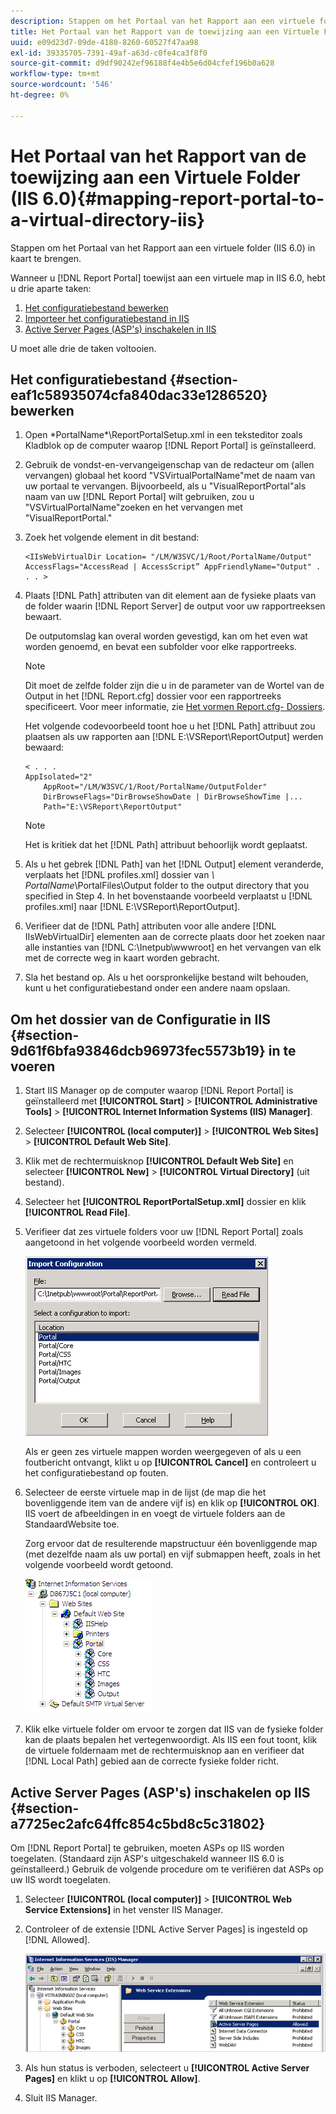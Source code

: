 ```yaml
---
description: Stappen om het Portaal van het Rapport aan een virtuele folder (IIS 6.0) in kaart te brengen.
title: Het Portaal van het Rapport van de toewijzing aan een Virtuele Folder (IIS 6.0)
uuid: e09d23d7-09de-4180-8260-60527f47aa98
exl-id: 39335705-7391-49af-a63d-c0fe4ca3f8f0
source-git-commit: d9df90242ef96188f4e4b5e6d04cfef196b0a628
workflow-type: tm+mt
source-wordcount: '546'
ht-degree: 0%

---
```


# Het Portaal van het Rapport van de toewijzing aan een Virtuele Folder (IIS 6.0){#mapping-report-portal-to-a-virtual-directory-iis}

Stappen om het Portaal van het Rapport aan een virtuele folder (IIS 6.0) in kaart te brengen.

Wanneer u [!DNL Report Portal] toewijst aan een virtuele map in IIS 6.0, hebt u drie aparte taken:

1. [Het configuratiebestand bewerken](../../../../home/c-rpt-oview/c-install-rpt-port/c-virtual-dir/c-map-rpt-port-vdir-6.md#section-eaf1c58935074cfa840dac33e1286520)
1. [Importeer het configuratiebestand in IIS](../../../../home/c-rpt-oview/c-install-rpt-port/c-virtual-dir/c-map-rpt-port-vdir-6.md#section-9d61f6bfa93846dcb96973fec5573b19)
1. [Active Server Pages (ASP&#39;s) inschakelen in IIS](../../../../home/c-rpt-oview/c-install-rpt-port/c-virtual-dir/c-map-rpt-port-vdir-6.md#section-a7725ec2afc64ffc854c5bd8c5c31802)

U moet alle drie de taken voltooien.

## Het configuratiebestand {#section-eaf1c58935074cfa840dac33e1286520} bewerken

1. Open \*PortalName*\ReportPortalSetup.xml in een teksteditor zoals Kladblok op de computer waarop [!DNL Report Portal] is geïnstalleerd.

1. Gebruik de vondst-en-vervangeigenschap van de redacteur om (allen vervangen) globaal het koord &quot;VSVirtualPortalName&quot;met de naam van uw portaal te vervangen. Bijvoorbeeld, als u &quot;VisualReportPortal&quot;als naam van uw [!DNL Report Portal] wilt gebruiken, zou u &quot;VSVirtualPortalName&quot;zoeken en het vervangen met &quot;VisualReportPortal.&quot;
1. Zoek het volgende element in dit bestand:

   ```
   <IIsWebVirtualDir Location= "/LM/W3SVC/1/Root/PortalName/Output" AccessFlags="AccessRead | AccessScript” AppFriendlyName="Output" . . . >
   ```

1. Plaats [!DNL Path] attributen van dit element aan de fysieke plaats van de folder waarin [!DNL Report Server] de output voor uw rapportreeksen bewaart.

   De outputomslag kan overal worden gevestigd, kan om het even wat worden genoemd, en bevat een subfolder voor elke rapportreeks.

   >[!NOTE]
   >
   >Dit moet de zelfde folder zijn die u in de parameter van de Wortel van de Output in het [!DNL Report.cfg] dossier voor een rapportreeks specificeert. Voor meer informatie, zie [Het vormen Report.cfg- Dossiers](../../../../home/c-rpt-oview/c-admin-rpt/c-config-rpt-files.md#concept-cf4b95344fcb4c8c877db91e5f1d345d).

   Het volgende codevoorbeeld toont hoe u het [!DNL Path] attribuut zou plaatsen als uw rapporten aan [!DNL E:\VSReport\ReportOutput] werden bewaard:

   ```
   < . . . 
   AppIsolated="2" 
       AppRoot="/LM/W3SVC/1/Root/PortalName/OutputFolder" 
       DirBrowseFlags="DirBrowseShowDate | DirBrowseShowTime |...  
       Path="E:\VSReport\ReportOutput"
   ```

   >[!NOTE]
   >
   >Het is kritiek dat het [!DNL Path] attribuut behoorlijk wordt geplaatst.

1. Als u het gebrek [!DNL Path] van het [!DNL Output] element veranderde, verplaats het [!DNL profiles.xml] dossier van *\ PortalName*\PortalFiles\Output folder to the output directory that you specified in Step 4. In het bovenstaande voorbeeld verplaatst u [!DNL profiles.xml] naar [!DNL E:\VSReport\ReportOutput].

1. Verifieer dat de [!DNL Path] attributen voor alle andere [!DNL IIsWebVirtualDir] elementen aan de correcte plaats door het zoeken naar alle instanties van [!DNL C:\Inetpub\wwwroot] en het vervangen van elk met de correcte weg in kaart worden gebracht.

1. Sla het bestand op. Als u het oorspronkelijke bestand wilt behouden, kunt u het configuratiebestand onder een andere naam opslaan.

## Om het dossier van de Configuratie in IIS {#section-9d61f6bfa93846dcb96973fec5573b19} in te voeren

1. Start IIS Manager op de computer waarop [!DNL Report Portal] is geïnstalleerd met **[!UICONTROL Start]** > **[!UICONTROL Administrative Tools]** > **[!UICONTROL Internet Information Systems (IIS) Manager]**.

1. Selecteer **[!UICONTROL (local computer)]** > **[!UICONTROL Web Sites]** > **[!UICONTROL Default Web Site]**.

1. Klik met de rechtermuisknop **[!UICONTROL Default Web Site]** en selecteer **[!UICONTROL New]** > **[!UICONTROL Virtual Directory]** (uit bestand).

1. Selecteer het **[!UICONTROL ReportPortalSetup.xml]** dossier en klik **[!UICONTROL Read File]**.

1. Verifieer dat zes virtuele folders voor uw [!DNL Report Portal] zoals aangetoond in het volgende voorbeeld worden vermeld.

   ![](assets/rptPort_dia_VirDirs.png)

   Als er geen zes virtuele mappen worden weergegeven of als u een foutbericht ontvangt, klikt u op **[!UICONTROL Cancel]** en controleert u het configuratiebestand op fouten.

1. Selecteer de eerste virtuele map in de lijst (de map die het bovenliggende item van de andere vijf is) en klik op **[!UICONTROL OK]**. IIS voert de afbeeldingen in en voegt de virtuele folders aan de StandaardWebsite toe.

   Zorg ervoor dat de resulterende mapstructuur één bovenliggende map (met dezelfde naam als uw portal) en vijf submappen heeft, zoals in het volgende voorbeeld wordt getoond.

   ![](assets/rptPort_scrn_VirDirs_Installed.png)

1. Klik elke virtuele folder om ervoor te zorgen dat IIS van de fysieke folder kan de plaats bepalen het vertegenwoordigt. Als IIS een fout toont, klik de virtuele foldernaam met de rechtermuisknop aan en verifieer dat [!DNL Local Path] gebied aan de correcte fysieke folder richt.

## Active Server Pages (ASP&#39;s) inschakelen op IIS {#section-a7725ec2afc64ffc854c5bd8c5c31802}

Om [!DNL Report Portal] te gebruiken, moeten ASPs op IIS worden toegelaten. (Standaard zijn ASP&#39;s uitgeschakeld wanneer IIS 6.0 is geïnstalleerd.) Gebruik de volgende procedure om te verifiëren dat ASPs op uw IIS wordt toegelaten.

1. Selecteer **[!UICONTROL (local computer)]** > **[!UICONTROL Web Service Extensions]** in het venster IIS Manager.
1. Controleer of de extensie [!DNL Active Server Pages] is ingesteld op [!DNL Allowed].

   ![](assets/report_aspenable.png)

1. Als hun status is verboden, selecteert u **[!UICONTROL Active Server Pages]** en klikt u op **[!UICONTROL Allow]**.
1. Sluit IIS Manager.
